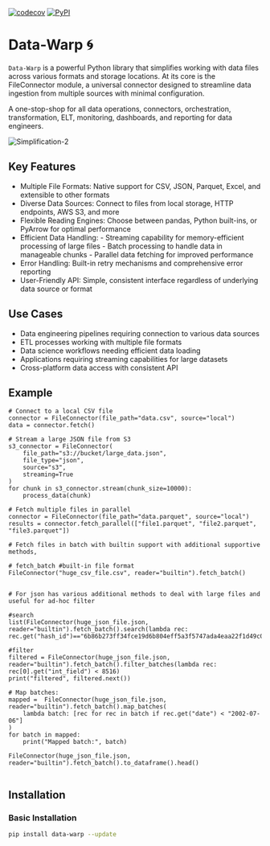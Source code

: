 [![codecov](https://codecov.io/gh/dattatele/data-warp/branch/master/graph/badge.svg)](https://codecov.io/gh/dattatele/data-warp) [![PyPI](https://img.shields.io/pypi/v/data-warp.svg)](https://pypi.org/project/data-warp/) 

# Data-Warp 🌀
  
`Data-Warp` is a powerful Python library that simplifies working with data files across various formats and storage locations. At its core is the FileConnector module, a universal connector designed to streamline data ingestion from multiple sources with minimal configuration.

A one-stop-shop for all data operations, connectors, orchestration, transformation, ELT, monitoring, dashboards, and reporting for data engineers. 

![Simplification-2](https://github.com/user-attachments/assets/ba9bf6b9-6ef9-4c54-9f25-a4e8415fb1bf)


## Key Features

- Multiple File Formats: Native support for CSV, JSON, Parquet, Excel, and extensible to other formats
- Diverse Data Sources: Connect to files from local storage, HTTP endpoints, AWS S3, and more
- Flexible Reading Engines: Choose between pandas, Python built-ins, or PyArrow for optimal performance
- Efficient Data Handling:
      - Streaming capability for memory-efficient processing of large files
      - Batch processing to handle data in manageable chunks
      - Parallel data fetching for improved performance
- Error Handling: Built-in retry mechanisms and comprehensive error reporting
- User-Friendly API: Simple, consistent interface regardless of underlying data source or format

## Use Cases

- Data engineering pipelines requiring connection to various data sources
- ETL processes working with multiple file formats
- Data science workflows needing efficient data loading
- Applications requiring streaming capabilities for large datasets
- Cross-platform data access with consistent API
  
## Example      
 
```
# Connect to a local CSV file
connector = FileConnector(file_path="data.csv", source="local")
data = connector.fetch()

# Stream a large JSON file from S3
s3_connector = FileConnector(
    file_path="s3://bucket/large_data.json",
    file_type="json",
    source="s3",
    streaming=True
)
for chunk in s3_connector.stream(chunk_size=10000):
    process_data(chunk)

# Fetch multiple files in parallel
connector = FileConnector(file_path="data.parquet", source="local")
results = connector.fetch_parallel(["file1.parquet", "file2.parquet", "file3.parquet"]) 

# Fetch files in batch with builtin support with additional supportive methods,

# fetch_batch #built-in file format
FileConnector("huge_csv_file.csv", reader="builtin").fetch_batch()


# For json has various additional methods to deal with large files and useful for ad-hoc filter

#search
list(FileConnector(huge_json_file.json, reader="builtin").fetch_batch().search(lambda rec: rec.get("hash_id")=="6b86b273ff34fce19d6b804eff5a3f5747ada4eaa22f1d49c01e52ddb7875b4b"))

#filter
filtered = FileConnector(huge_json_file.json, reader="builtin").fetch_batch().filter_batches(lambda rec: rec[0].get("int_field") < 8516)
print("filtered", filtered.next())

# Map batches:
mapped =  FileConnector(huge_json_file.json, reader="builtin").fetch_batch().map_batches(
    lambda batch: [rec for rec in batch if rec.get("date") < "2002-07-06"]
)
for batch in mapped:
    print("Mapped batch:", batch)

FileConnector(huge_json_file.json, reader="builtin").fetch_batch().to_dataframe().head()
     
```

## Installation 

### Basic Installation

```bash
pip install data-warp --update
```
 
